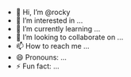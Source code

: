 - 👋 Hi, I’m @rocky
- 👀 I’m interested in ...
- 🌱 I’m currently learning ...
- 💞️ I’m looking to collaborate on ...
- 📫 How to reach me ...
- 😄 Pronouns: ...
- ⚡ Fun fact: ...

<!---
rocky/rocky is a ✨ special ✨ repository because its `README.md` (this file) appears on your GitHub profile.
You can click the Preview link to take a look at your changes.
--->
